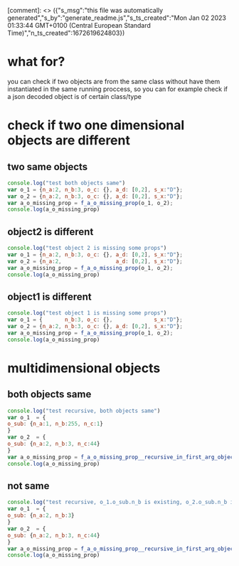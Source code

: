 [comment]: <> ({"s_msg":"this file was automatically generated","s_by":"generate_readme.js","s_ts_created":"Mon Jan 02 2023 01:33:44 GMT+0100 (Central European Standard Time)","n_ts_created":1672619624803})

 # what for?
 you can check if two objects are from the same class
 without have them instantiated in the same running proccess,
 so you can for example check if a json decoded object is of certain class/type
 # check if two one dimensional objects are different
 ## two same objects
```javascript
console.log("test both objects same")
var o_1 = {n_a:2, n_b:3, o_c: {}, a_d: [0,2], s_x:"D"};
var o_2 = {n_a:2, n_b:3, o_c: {}, a_d: [0,2], s_x:"D"};
var a_o_missing_prop = f_a_o_missing_prop(o_1, o_2);
console.log(a_o_missing_prop)
 ```

 ## object2 is different
```javascript
console.log("test object 2 is missing some props")
var o_1 = {n_a:2, n_b:3, o_c: {}, a_d: [0,2], s_x:"D"};
var o_2 = {n_a:2,                 a_d: [0,2], s_x:"D"};
var a_o_missing_prop = f_a_o_missing_prop(o_1, o_2);
console.log(a_o_missing_prop)
```

 ## object1 is different
```javascript
console.log("test object 1 is missing some props")
var o_1 = {       n_b:3, o_c: {},             s_x:"D"};
var o_2 = {n_a:2, n_b:3, o_c: {}, a_d: [0,2], s_x:"D"};
var a_o_missing_prop = f_a_o_missing_prop(o_1, o_2);
console.log(a_o_missing_prop)
```

 # multidimensional objects
 ## both objects same
```javascript
console.log("test recursive, both objects same")
var o_1  = {
o_sub: {n_a:1, n_b:255, n_c:1}
}
var o_2  = {
o_sub: {n_a:2, n_b:3, n_c:44}
}
var a_o_missing_prop = f_a_o_missing_prop__recursive_in_first_arg_object(o_1, o_2);
console.log(a_o_missing_prop)
```
 ## not same
```javascript
console.log("test recursive, o_1.o_sub.n_b is existing, o_2.o_sub.n_b is missing")
var o_1  = {
o_sub: {n_a:2, n_b:3}
}
var o_2  = {
o_sub: {n_a:2, n_b:3, n_c:44}
}
var a_o_missing_prop = f_a_o_missing_prop__recursive_in_first_arg_object(o_1, o_2);
console.log(a_o_missing_prop)
```